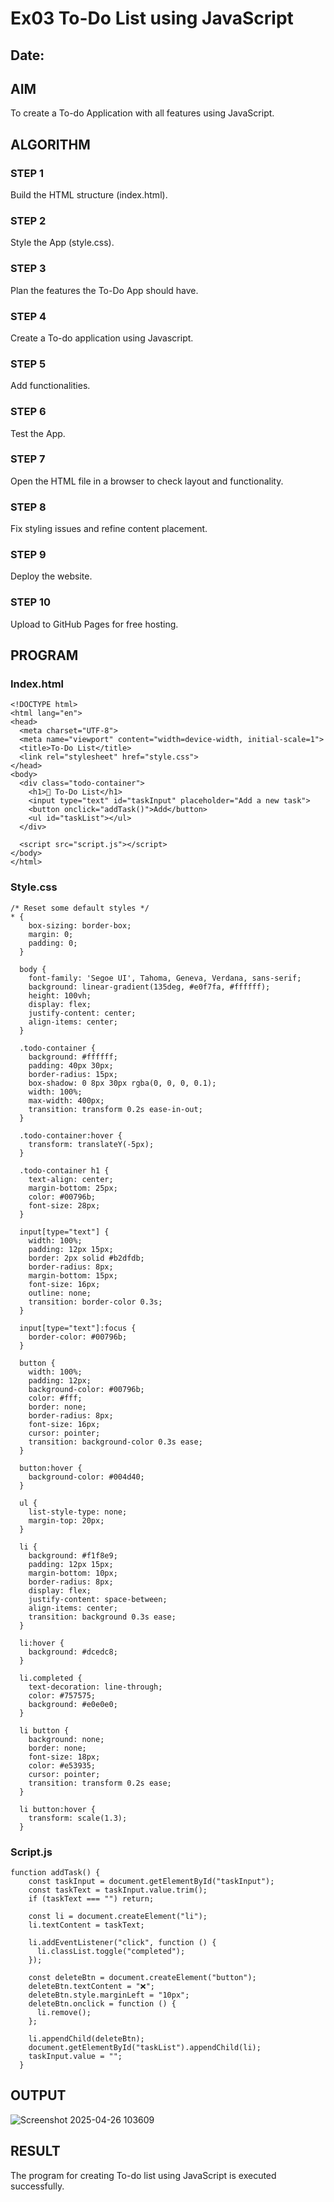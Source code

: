 # Ex03 To-Do List using JavaScript
## Date:

## AIM
To create a To-do Application with all features using JavaScript.

## ALGORITHM
### STEP 1
Build the HTML structure (index.html).

### STEP 2
Style the App (style.css).

### STEP 3
Plan the features the To-Do App should have.

### STEP 4
Create a To-do application using Javascript.

### STEP 5
Add functionalities.

### STEP 6
Test the App.

### STEP 7
Open the HTML file in a browser to check layout and functionality.

### STEP 8
Fix styling issues and refine content placement.

### STEP 9
Deploy the website.

### STEP 10
Upload to GitHub Pages for free hosting.

## PROGRAM
### Index.html
```
<!DOCTYPE html>
<html lang="en">
<head>
  <meta charset="UTF-8">
  <meta name="viewport" content="width=device-width, initial-scale=1">
  <title>To-Do List</title>
  <link rel="stylesheet" href="style.css">
</head>
<body>
  <div class="todo-container">
    <h1>📝 To-Do List</h1>
    <input type="text" id="taskInput" placeholder="Add a new task">
    <button onclick="addTask()">Add</button>
    <ul id="taskList"></ul>
  </div>

  <script src="script.js"></script>
</body>
</html>
```
### Style.css
```
/* Reset some default styles */
* {
    box-sizing: border-box;
    margin: 0;
    padding: 0;
  }
  
  body {
    font-family: 'Segoe UI', Tahoma, Geneva, Verdana, sans-serif;
    background: linear-gradient(135deg, #e0f7fa, #ffffff);
    height: 100vh;
    display: flex;
    justify-content: center;
    align-items: center;
  }
  
  .todo-container {
    background: #ffffff;
    padding: 40px 30px;
    border-radius: 15px;
    box-shadow: 0 8px 30px rgba(0, 0, 0, 0.1);
    width: 100%;
    max-width: 400px;
    transition: transform 0.2s ease-in-out;
  }
  
  .todo-container:hover {
    transform: translateY(-5px);
  }
  
  .todo-container h1 {
    text-align: center;
    margin-bottom: 25px;
    color: #00796b;
    font-size: 28px;
  }
  
  input[type="text"] {
    width: 100%;
    padding: 12px 15px;
    border: 2px solid #b2dfdb;
    border-radius: 8px;
    margin-bottom: 15px;
    font-size: 16px;
    outline: none;
    transition: border-color 0.3s;
  }
  
  input[type="text"]:focus {
    border-color: #00796b;
  }
  
  button {
    width: 100%;
    padding: 12px;
    background-color: #00796b;
    color: #fff;
    border: none;
    border-radius: 8px;
    font-size: 16px;
    cursor: pointer;
    transition: background-color 0.3s ease;
  }
  
  button:hover {
    background-color: #004d40;
  }
  
  ul {
    list-style-type: none;
    margin-top: 20px;
  }
  
  li {
    background: #f1f8e9;
    padding: 12px 15px;
    margin-bottom: 10px;
    border-radius: 8px;
    display: flex;
    justify-content: space-between;
    align-items: center;
    transition: background 0.3s ease;
  }
  
  li:hover {
    background: #dcedc8;
  }
  
  li.completed {
    text-decoration: line-through;
    color: #757575;
    background: #e0e0e0;
  }
  
  li button {
    background: none;
    border: none;
    font-size: 18px;
    color: #e53935;
    cursor: pointer;
    transition: transform 0.2s ease;
  }
  
  li button:hover {
    transform: scale(1.3);
  }
  ```
### Script.js
```
function addTask() {
    const taskInput = document.getElementById("taskInput");
    const taskText = taskInput.value.trim();
    if (taskText === "") return;
  
    const li = document.createElement("li");
    li.textContent = taskText;
  
    li.addEventListener("click", function () {
      li.classList.toggle("completed");
    });
  
    const deleteBtn = document.createElement("button");
    deleteBtn.textContent = "❌";
    deleteBtn.style.marginLeft = "10px";
    deleteBtn.onclick = function () {
      li.remove();
    };
  
    li.appendChild(deleteBtn);
    document.getElementById("taskList").appendChild(li);
    taskInput.value = "";
  }
  ```

## OUTPUT
![Screenshot 2025-04-26 103609](https://github.com/user-attachments/assets/cf71ab1c-53a4-4ae9-8db6-cb822484e555)

## RESULT
The program for creating To-do list using JavaScript is executed successfully.
